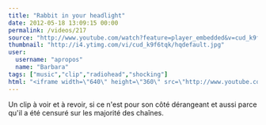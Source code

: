 ```yaml
---
title: "Rabbit in your headlight"
date: 2012-05-18 13:09:15 00:00
permalink: /videos/217
source: "http://www.youtube.com/watch?feature=player_embedded&v=cud_k9f6tqk"
thumbnail: "http://i4.ytimg.com/vi/cud_k9f6tqk/hqdefault.jpg"
user:
  username: "apropos"
  name: "Barbara"
tags: ["music","clip","radiohead","shocking"]
html: "<iframe width=\"640\" height=\"360\" src=\"http://www.youtube.com/embed/cud_k9f6tqk?wmode=transparent&fs=1&feature=oembed\" frameborder=\"0\" allowfullscreen></iframe>"
---
```


Un clip à voir et à revoir, si ce n'est pour son côté dérangeant et aussi parce qu'il a été censuré sur les majorité des chaînes.